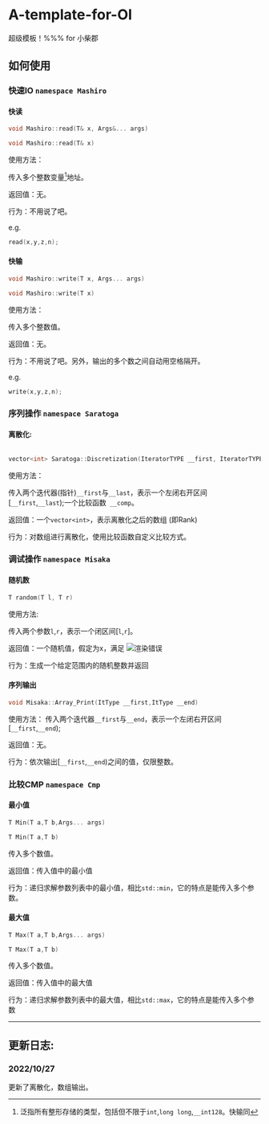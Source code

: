 # A-template-for-OI
超级模板！%%% for 小柴郡
## 如何使用
### 快速IO `namespace Mashiro`
#### 快读

```cpp
void Mashiro::read(T& x, Args&... args)
```
```cpp
void Mashiro::read(T& x)
```
使用方法：

传入多个整数变量[^1]地址。

返回值：无。

行为：不用说了吧。

e.g.
```cpp
read(x,y,z,n);
```

#### 快输

```cpp
void Mashiro::write(T x, Args... args)
```
```cpp
void Mashiro::write(T x)
```

使用方法：

传入多个整数值。

返回值：无。

行为：不用说了吧。另外，输出的多个数之间自动用空格隔开。

e.g.
```cpp
write(x,y,z,n);
```

[^1]: 泛指所有整形存储的类型，包括但不限于`int`,`long long`,`__int128`。快输同

### 序列操作 `namespace Saratoga`
#### 离散化:
```cpp

vector<int> Saratoga::Discretization(IteratorTYPE __first, IteratorTYPE __last, _Compare __comp)
```
使用方法：

传入两个迭代器(指针)`__first`与`__last`，表示一个左闭右开区间[`__first`,`__last`);一个比较函数` __comp`。

返回值：一个`vector<int>`，表示离散化之后的数组 (即Rank)

行为：对数组进行离散化，使用比较函数自定义比较方式。

### 调试操作 `namespace Misaka`
#### 随机数
```cpp
T random(T l, T r)
```
使用方法:

传入两个参数`l`,`r`，表示一个闭区间[`l`,`r`]。

返回值：一个随机值，假定为x，满足
![渲染错误](https://latex.codecogs.com/svg.latex?x\in%20\left[l,r\right]\cap\mathbb{Z})

行为：生成一个给定范围内的随机整数并返回
#### 序列输出
```cpp
void Misaka::Array_Print(ItType __first,ItType __end)
```

使用方法：
传入两个迭代器`__first`与`__end`，表示一个左闭右开区间[`__first`,`__end`);

返回值：无。

行为：依次输出[`__first`,`__end`)之间的值，仅限整数。

### 比较CMP `namespace Cmp`
#### 最小值
```cpp
T Min(T a,T b,Args... args)
```
```cpp
T Min(T a,T b)
```

传入多个数值。

返回值：传入值中的最小值

行为：递归求解参数列表中的最小值，相比`std::min`，它的特点是能传入多个参数。

#### 最大值
```cpp
T Max(T a,T b,Args... args)
```
```cpp
T Max(T a,T b)
```

传入多个数值。

返回值：传入值中的最大值

行为：递归求解参数列表中的最大值，相比`std::max`，它的特点是能传入多个参数

--------

## 更新日志:
### 2022/10/27
更新了离散化，数组输出。
